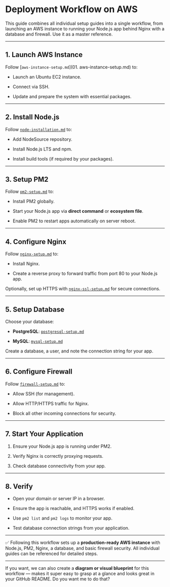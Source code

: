 # Deployment Workflow on AWS

This guide combines all individual setup guides into a single workflow, from launching an AWS instance to running your Node.js app behind Nginx with a database and firewall. Use it as a master reference.

---

## 1. Launch AWS Instance

Follow [`aws-instance-setup.md`](01. aws-instance-setup.md) to:

- Launch an Ubuntu EC2 instance.
    
- Connect via SSH.
    
- Update and prepare the system with essential packages.
    

---

## 2. Install Node.js

Follow [`node-installation.md`](https://chatgpt.com/c/node-installation.md) to:

- Add NodeSource repository.
    
- Install Node.js LTS and npm.
    
- Install build tools (if required by your packages).
    

---

## 3. Setup PM2

Follow [`pm2-setup.md`](https://chatgpt.com/c/pm2-setup.md) to:

- Install PM2 globally.
    
- Start your Node.js app via **direct command** or **ecosystem file**.
    
- Enable PM2 to restart apps automatically on server reboot.
    

---

## 4. Configure Nginx

Follow [`nginx-setup.md`](https://chatgpt.com/c/nginx-setup.md) to:

- Install Nginx.
    
- Create a reverse proxy to forward traffic from port 80 to your Node.js app.
    

Optionally, set up HTTPS with [`nginx-ssl-setup.md`](https://chatgpt.com/c/nginx-ssl-setup.md) for secure connections.

---

## 5. Setup Database

Choose your database:

- **PostgreSQL**: [`postgresql-setup.md`](https://chatgpt.com/c/postgresql-setup.md)
    
- **MySQL**: [`mysql-setup.md`](https://chatgpt.com/c/mysql-setup.md)
    

Create a database, a user, and note the connection string for your app.

---

## 6. Configure Firewall

Follow [`firewall-setup.md`](https://chatgpt.com/c/firewall-setup.md) to:

- Allow SSH (for management).
    
- Allow HTTP/HTTPS traffic for Nginx.
    
- Block all other incoming connections for security.
    

---

## 7. Start Your Application

1. Ensure your Node.js app is running under PM2.
    
2. Verify Nginx is correctly proxying requests.
    
3. Check database connectivity from your app.
    

---

## 8. Verify

- Open your domain or server IP in a browser.
    
- Ensure the app is reachable, and HTTPS works if enabled.
    
- Use `pm2 list` and `pm2 logs` to monitor your app.
    
- Test database connection strings from your application.
    

---

✅ Following this workflow sets up a **production-ready AWS instance** with Node.js, PM2, Nginx, a database, and basic firewall security. All individual guides can be referenced for detailed steps.

---

If you want, we can also create a **diagram or visual blueprint** for this workflow — makes it super easy to grasp at a glance and looks great in your GitHub README. Do you want me to do that?